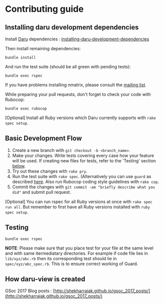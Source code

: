 # Contributing guide

## Installing daru development dependencies

Install [Daru](https://github.com/SciRuby/daru) dependencies : [installing-daru-development-dependencies](https://github.com/SciRuby/daru/blob/master/CONTRIBUTING.md#installing-daru-development-dependencies)


Then install remaining dependencies:

  `bundle install`

And run the test suite (should be all green with pending tests):

  `bundle exec rspec`

If you have problems installing nmatrix, please consult the [mailing list](https://groups.google.com/forum/#!forum/sciruby-dev).

While preparing your pull requests, don't forget to check your code with Rubocop:

  `bundle exec rubocop`

[Optional] Install all Ruby versions which Daru currently supports with `rake spec setup`.

## Basic Development Flow

1. Create a new branch with `git checkout -b <branch_name>`.
2. Make your changes. Write tests covering every case how your feature will be used. If creating new files for tests, refer to the 'Testing' section [below](#Testing).
3. Try out these changes with `rake pry`.
4. Run the test suite with `rake spec`. (Alternatively you can use `guard` as described [here](https://github.com/SciRuby/daru/blob/master/CONTRIBUTING.md#testing). Also run Rubocop coding style guidelines with `rake cop`.
5. Commit the changes with `git commit -am "briefly describe what you did"` and submit pull request.

[Optional] You can run rspec for all Ruby versions at once with `rake spec run all`. But remember to first have all Ruby versions installed with `ruby spec setup`.


## Testing


  `bundle exec rspec`

**NOTE**: Please make sure that you place test for your file at the same level and with same itermediatary directories. For example if code file lies in `lib/xyz/abc.rb` then its corresponding test should lie in `spec/xyz/abc_spec.rb`. This is to ensure correct working of Guard.

## How daru-view is created

GSoc 2017 Blog posts : [http://shekharrajak.github.io/gsoc_2017_posts/](http://shekharrajak.github.io/gsoc_2017_posts/)

